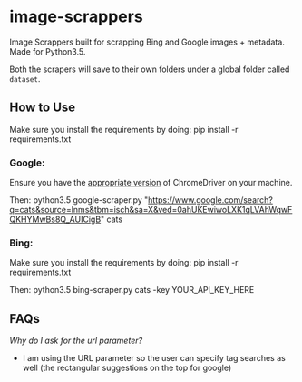 # image-scrappers
Image Scrappers built for scrapping Bing and Google images + metadata. Made for Python3.5.

Both the scrapers will save to their own folders under a global folder called `dataset`.

## How to Use

Make sure you install the requirements by doing:
	pip install -r requirements.txt

### Google:

Ensure you have the [appropriate version](https://sites.google.com/a/chromium.org/chromedriver/downloads) of ChromeDriver on your machine.

Then:
		python3.5 google-scraper.py "https://www.google.com/search?q=cats&source=lnms&tbm=isch&sa=X&ved=0ahUKEwiwoLXK1qLVAhWqwFQKHYMwBs8Q_AUICigB" cats

### Bing:

Make sure you install the requirements by doing:
	pip install -r requirements.txt

Then:
		python3.5 bing-scraper.py cats -key YOUR_API_KEY_HERE


## FAQs

*Why do I ask for the url parameter?*
 - I am using the URL parameter so the user can specify tag searches as well (the rectangular suggestions on the top for google)
